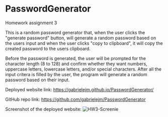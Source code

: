 # PasswordGenerator

Homework assignment 3

This is a random password generator that, when the user clicks the "generate password" button, will generate a random password based on the users input and when the user clicks "copy to clipboard", it will copy the created password to the users clipboard.

Before the password is generated, the user will be prompted for the character length (8 to 128) and confirm whether they want numbers, uppercase letters, lowercase letters, and/or special characters. After all the input critera is filled by the user, the program will generate a random password based on their input.

Deployed website link: https://gabrielejm.github.io/PasswordGenerator/

GitHub repo link: https://github.com/gabrielejm/PasswordGenerator

Screenshot of the deployed website:
![HW3-Screenie](https://user-images.githubusercontent.com/63600183/93949883-e1a14200-fd0f-11ea-8d84-2504c4974d0c.PNG)